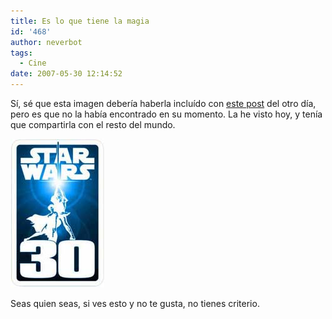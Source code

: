 ```yaml
---
title: Es lo que tiene la magia
id: '468'
author: neverbot
tags:
  - Cine
date: 2007-05-30 12:14:52
---
```


Sí, sé que esta imagen debería haberla incluído con [este post](http://localhost:8000/mundo-real%e2%84%a2/este-viernes-dia-de-celebracion/) del otro día, pero es que no la había encontrado en su momento. La he visto hoy, y tenía que compartirla con el resto del mundo.

![Star Wars - 30 Aniversario](./es-lo-que-tiene-la-magia/starwars30th.jpg "Star Wars - 30 Aniversario")

Seas quien seas, si ves esto y no te gusta, no tienes criterio.